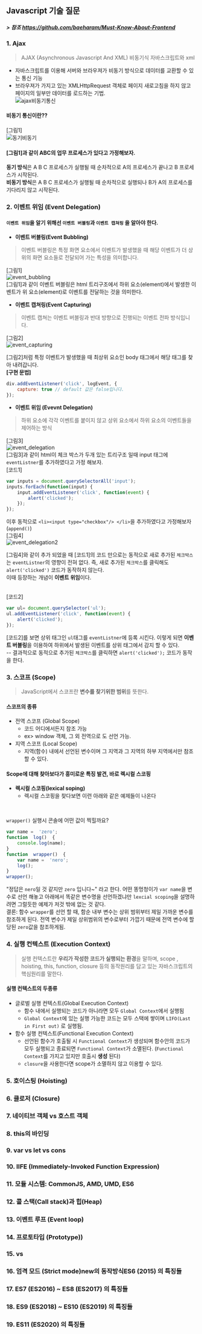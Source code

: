 ## Javascript 기술 질문 
##### > 참조 https://github.com/baeharam/Must-Know-About-Frontend

### 1.  Ajax
>AJAX (Asynchronous Javascript And XML)   비동기식 자바스크립트와 xml
- 자바스크립트를 이용해 서버와 브라우져가 비동기 방식으로 데이터를 교환할 수 있는 통신 기능
- 브라우져가 가지고 있는 XMLHttpRequest 객체로 페이지 새로고침을 하지 않고 페이지의 일부만 데이터를 로드하는 기법.<br/>
![ajax비동기통신](https://user-images.githubusercontent.com/45140764/145498412-d00a25f7-2e10-4849-a282-910aef710832.png)

#### 비동기 통신이란??
[그림1]<br/>
![동기비동기](https://user-images.githubusercontent.com/45140764/145501197-2bed7a6e-610d-41ce-aafc-35d525411544.png)
<br/>
#### [그림1]과 같이 ABC의 업무 프로세스가 있다고 가정해보자.
<b>동기 방식</b>은 A B C 프로세스가 실행될 때 순차적으로 A의 프로세스가 끝나고 B 프로세스가 시작된다.<br/>
<b>비동기 방식</b>은 A B C 프로세스가 실행될 때 순차적으로 실행되나 B가 A의 프로세스를 기다리지 않고 시작된다. 

### 2. 이벤트 위임 (Event Delegation)
#### `이벤트 위임`을 알기 위해선 `이벤트 버블링`과 `이벤트 캡쳐링` 을 알아야 한다.
- **이벤트 버블링(Event Bubbling)**
> 이벤트 버블링은 특정 화면 요소에서 이벤트가 발생했을 때 해당 이벤트가 더 상위의 화면 요소들로 전달되어 가는 특성을 의미합니다.<br/>

 [그림1]<br/>
![event_bubbling](https://user-images.githubusercontent.com/45140764/145736547-50e426bd-69a0-499d-9627-36c407e68971.png)
<br/>
[그림1]과 같이 이벤트 버블링은 html 트리구조에서 하위 요소(element)에서 발생한 이벤트가 위 요소(element)로 이벤트를 전달하는 것을 의미한다.

- **이벤트 캡쳐링(Event Capturing)**
>이벤트 캡쳐는 이벤트 버블링과 반대 방향으로 진행되는 이벤트 전파 방식입니다.<br/>

[그림2]<br/>
![event_capturing](https://user-images.githubusercontent.com/45140764/145737558-4b82d600-064c-43fa-9ca9-ac304139c3f2.png)

[그림2]처럼 특정 이벤트가 발생했을 때 최상위 요소인 body 태그에서 해당 태그를 찾아 내려갑니다.<br/>
**[구현 문법]**
```js
div.addEventListener('click', logEvent, {
	capture: true // default 값은 false입니다.
});
```

- **이벤트 위임 (Evevnt Delegation)**
> 하위 요소에 각각 이벤트를 붙이지 않고 상위 요소에서 하위 요소의 이벤트들을 제어하는 방식<br/>

[그림3]<br/>
![event_delegation](https://user-images.githubusercontent.com/45140764/145750775-da119cc9-7982-4b25-9ce7-fa7d11db858c.png)
<br/>
[그림3]과 같이 html이 체크 박스가 두개 있는 트리구조 일때 input 태그에 `eventListner`를 추가하였다고
가정 해보자.<br/>
[코드1]
```js
var inputs = document.querySelectorAll('input');
inputs.forEach(function(input) {
	input.addEventListener('click', function(event) {
		alert('clicked');
	});
});
```

이후 동적으로 `<li><input type="checkbox"/> </li>`을  추가하였다고 가정해보자 (`append()`)<br/>
[그림4]<br/>
![event_delegation2](https://user-images.githubusercontent.com/45140764/145753652-0de32970-bbde-4f59-a817-3be1ffa3e8fc.png)

[그림4]와 같이 추가 되었을 때 [코드1]의 코드 만으로는 동적으로 새로 추가된 `체크박스`는 `eventListner`의 영향이 전혀 없다. 즉, 새로 추가된 `체크박스`를 클릭해도 `alert('clicked')` 코드가 동작하지 않는다.
<br/>
이때 등장하는 개념이 **이벤트 위임**이다.  
<br/>

[코드2]
```js
var ul= document.querySelector('ul');
ul.addEventListener('click', function(event) {
	alert('clicked');
});
```
[코드2]를 보면 상위 태그인 `ul`태그를 `eventListner`에 등록 시킨다. 이렇게 되면 **이벤트 버블링**을 이용하여 하위에서 발생된 이벤트를 상위 태그에서 감지 할 수 있다. <br/>
-- 결과적으로 동적으로 추가된 `체크박스`를 클릭하면  `alert('clicked');` 코드가 동작을 한다.

### 3. 스코프 (Scope)
>  JavaScript에서 스코프란 <b>변수를 찾기위한 범위</b>를 뜻한다.

#### 스코프의 종류
- 전역 스코프 (Global Scope)
	-  코드 어디에서든지 참조 가능
	- ex> window 객체, 그 외 전역으로 도 선언 가능.
- 지역 스코프 (Local Scope)
	- 지역(함수) 내에서 선언된 변수이며 그 지역과 그 지역의 하부 지역에서만 참조할 수 있다.

#### Scope에 대해 찾아보다가 흥미로운 특징 발견, 바로 렉시컬 스코핑
- **렉시컬 스코핑(lexical soping)**
	- 렉시컬 스코핑을 찾다보면 이런 아래와 같은 예제들이 나온다
<br/>

`wrapper()` 실행시 콘솔에 어떤 값이 찍힐까요?

```js
var name =  'zero';
function  log()  {
	console.log(name); 
} 
function  wrapper()  { 
	var name =  'nero'; 
	log(); 
} 
wrapper();
```

"정답은 `nero`일 것 같지만 `zero` 입니다~" 라고 한다. 어떤 똥멍청이가 `var name`을 변수로 선언 해놓고 아래에서 똑같은 변수명을 선언하겠냐만 `lexcial scoping`을 설명하려면 그럴듯한 예제가 저것 밖에 없는 것 같다. <br/>
결론: 함수 `wrapper`를 선언 할 때, 함순 내부 변수는 상위 범위부터 제일 가까운 변수를 참조하게 된다. 전역 변수가 제일 상위범위의 변수로부터 가깝기 때문에  전역 변수에 할당된 `zero`값을 참조하게됨.

### 4. 실행 컨텍스트 (Execution Context)
> 실행 컨텍스트란 **우리가 작성한 코드가 실행되는 환경**을 말하며, scope , hoisting, this, function, closure 등의 동작원리를 담고 있는 자바스크립트의 핵심원리를 말한다.
#### 실행 컨텍스트의 두종류
- 글로벌 실행 컨텍스트(Global Execution Context)
	- 함수 내에서 실행되는 코드가 아니라면 모두 `Global Context`에서 실행됨
	- `Global Context`에 있는 실행 가능한 코드는 모두 스택에 쌓이며 `LIFO(Last in First out)` 로 실행됨.
- 함수 실행 컨텍스트(Functional Execution Context)
	- 선언된 함수가 호출될 시 `Functional Context`가 생성되며 함수안의 코드가 모두 실행되고 종료되면 `Functional Context`가 소멸된다. (`Functional Context`를 가지고 있지만 호출시 **생성** 된다)
	- `closure`을 사용한다면 scope가 소멸하지 않고 이용할 수 있다.


### 5. 호이스팅 (Hoisting)
### 6. 클로저 (Closure)
### 7. 네이티브 객체 vs 호스트 객체
### 8. this의 바인딩
### 9. var vs let vs cons
### 10. IIFE (Immediately-Invoked Function Expression)
### 11. 모듈 시스템: CommonJS, AMD, UMD, ES6
### 12. 콜 스택(Call stack)과 힙(Heap)
### 13. 이벤트 루프 (Event loop)
### 14. 프로토타입 (Prototype))
### 15. vs
### 16. 엄격 모드 (Strict mode)new의 동작방식ES6 (2015) 의 특징들
### 17. ES7 (ES2016) ~ ES8 (ES2017) 의 특징들
### 18. ES9 (ES2018) ~ ES10 (ES2019) 의 특징들
### 19. ES11 (ES2020) 의 특징들